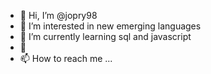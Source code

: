 - 👋 Hi, I’m @jopry98
- 👀 I’m interested in new emerging languages
- 🌱 I’m currently learning sql and javascript
- 💞️ 
- 📫 How to reach me ...

<!---
jopry98/jopry98 is a ✨ special ✨ repository because its `README.md` (this file) appears on your GitHub profile.
You can click the Preview link to take a look at your changes.
--->
